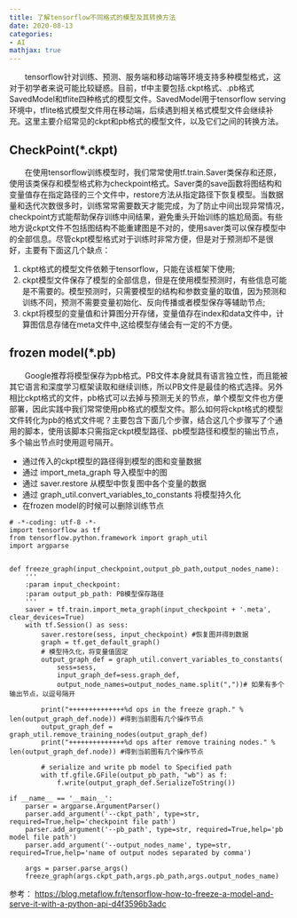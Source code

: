 ```yaml
---
title: 了解tensorflow不同格式的模型及其转换方法
date: 2020-08-13
categories:
- AI
mathjax: true
---
```

　　tensorflow针对训练、预测、服务端和移动端等环境支持多种模型格式，这对于初学者来说可能比较疑惑。目前，tf中主要包括.ckpt格式、.pb格式SavedModel和tflite四种格式的模型文件。SavedModel用于tensorflow serving环境中，tflite格式模型文件用在移动端，后续遇到相关格式模型文件会继续补充。这里主要介绍常见的ckpt和pb格式的模型文件，以及它们之间的转换方法。

## CheckPoint(*.ckpt)
　　在使用tensorflow训练模型时，我们常常使用tf.train.Saver类保存和还原，使用该类保存和模型格式称为checkpoint格式。Saver类的save函数将图结构和变量值存在指定路径的三个文件中，restore方法从指定路径下恢复模型。当数据量和迭代次数很多时，训练常常需要数天才能完成，为了防止中间出现异常情况，checkpoint方式能帮助保存训练中间结果，避免重头开始训练的尴尬局面。有些地方说ckpt文件不包括图结构不能重建图是不对的，使用saver类可以保存模型中的全部信息。尽管ckpt模型格式对于训练时非常方便，但是对于预测却不是很好，主要有下面这几个缺点：
1. ckpt格式的模型文件依赖于tensorflow，只能在该框架下使用;
2. ckpt模型文件保存了模型的全部信息，但是在使用模型预测时，有些信息可能是不需要的。模型预测时，只需要模型的结构和参数变量的取值，因为预测和训练不同，预测不需要变量初始化、反向传播或者模型保存等辅助节点;
3. ckpt将模型的变量值和计算图分开存储，变量值存在index和data文件中，计算图信息存储在meta文件中,这给模型存储会有一定的不方便。

## frozen model(*.pb)
　　Google推荐将模型保存为pb格式。PB文件本身就具有语言独立性，而且能被其它语言和深度学习框架读取和继续训练，所以PB文件是最佳的格式选择。另外相比ckpt格式的文件，pb格式可以去掉与预测无关的节点，单个模型文件也方便部署，因此实践中我们常常使用pb格式的模型文件。那么如何将ckpt格式的模型文件转化为pb的格式文件呢？主要包含下面几个步骤，结合这几个步骤写了个通用的脚本，使用该脚本只需指定ckpt模型路径、pb模型路径和模型的输出节点，多个输出节点时使用逗号隔开。

- 通过传入的ckpt模型的路径得到模型的图和变量数据
- 通过 import_meta_graph 导入模型中的图
- 通过 saver.restore 从模型中恢复图中各个变量的数据
- 通过 graph_util.convert_variables_to_constants 将模型持久化
- 在frozen model的时候可以删除训练节点

```
# -*-coding: utf-8 -*-
import tensorflow as tf
from tensorflow.python.framework import graph_util
import argparse


def freeze_graph(input_checkpoint,output_pb_path,output_nodes_name):
    '''
    :param input_checkpoint:
    :param output_pb_path: PB模型保存路径
    '''
    saver = tf.train.import_meta_graph(input_checkpoint + '.meta', clear_devices=True)
    with tf.Session() as sess:
        saver.restore(sess, input_checkpoint) #恢复图并得到数据
        graph = tf.get_default_graph()
        # 模型持久化，将变量值固定
        output_graph_def = graph_util.convert_variables_to_constants(  
            sess=sess,
            input_graph_def=sess.graph_def,
            output_node_names=output_nodes_name.split(","))# 如果有多个输出节点，以逗号隔开

        print("++++++++++++++%d ops in the freeze graph." % len(output_graph_def.node)) #得到当前图有几个操作节点
        output_graph_def = graph_util.remove_training_nodes(output_graph_def)
        print("++++++++++++++%d ops after remove training nodes." % len(output_graph_def.node)) #得到当前图有几个操作节点

        # serialize and write pb model to Specified path
        with tf.gfile.GFile(output_pb_path, "wb") as f: 
            f.write(output_graph_def.SerializeToString()) 

if __name__ == '__main__':
    parser = argparse.ArgumentParser()
    parser.add_argument('--ckpt_path', type=str, required=True,help='checkpoint file path')
    parser.add_argument('--pb_path', type=str, required=True,help='pb model file path')
    parser.add_argument('--output_nodes_name', type=str, required=True,help='name of output nodes separated by comma')

    args = parser.parse_args()
    freeze_graph(args.ckpt_path,args.pb_path,args.output_nodes_name)

```


参考：
https://blog.metaflow.fr/tensorflow-how-to-freeze-a-model-and-serve-it-with-a-python-api-d4f3596b3adc